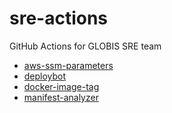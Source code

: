 # sre-actions
GitHub Actions for GLOBIS SRE team

- [aws-ssm-parameters](aws-ssm-parameters)
- [deploybot](deploybot)
- [docker-image-tag](docker-image-tag)
- [manifest-analyzer](manifest-analyzer)
